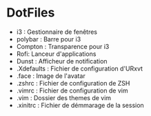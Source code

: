 DotFiles
========
 - i3 : Gestionnaire de fenêtres 
 - polybar : Barre pour i3 
 - Compton : Transparence pour i3 
 - Rofi: Lanceur d'applications
 - Dunst : Afficheur de notification
 - .Xdefaults : Fichier de configuration d'URxvt
 - .face : Image de l'avatar 
 - .zshrc : Fichier de configuration de ZSH
 - .vimrc : Fichier de configuration de vim 
 - .vim : Dossier des themes de vim 
 - .xinitrc : Fichier de démmarage de la session
